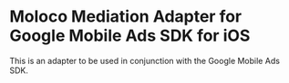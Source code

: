 # Moloco Mediation Adapter for Google Mobile Ads SDK for iOS

This is an adapter to be used in conjunction with the Google Mobile Ads SDK.
